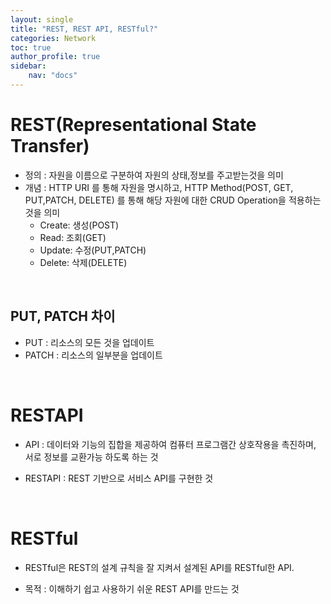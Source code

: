 ```yaml
---
layout: single
title: "REST, REST API, RESTful?"
categories: Network
toc: true
author_profile: true
sidebar:
    nav: "docs"
---
```


# REST(Representational State Transfer)
- 정의 : 자원을 이름으로 구분하여 자원의 상태,정보를 주고받는것을 의미
- 개념 : HTTP URI 를 통해 자원을 명시하고, HTTP Method(POST, GET, PUT,PATCH, DELETE) 를 통해 해당 자원에 대한 CRUD Operation을 적용하는 것을 의미
  - Create: 생성(POST)
  - Read: 조회(GET)
  - Update: 수정(PUT,PATCH)
  - Delete: 삭제(DELETE)

<br>

## PUT, PATCH 차이
- PUT : 리소스의 모든 것을 업데이트
- PATCH : 리소스의 일부분을 업데이트

<br>

# RESTAPI
- API : 데이터와 기능의 집합을 제공하여 컴퓨터 프로그램간 상호작용을 촉진하며, 서로 정보를 교환가능 하도록 하는 것
  
- RESTAPI : REST 기반으로 서비스 API를 구현한 것

<br>

# RESTful
- RESTful은 REST의 설계 규칙을 잘 지켜서 설계된 API를 RESTful한 API.
  
- 목적 : 이해하기 쉽고 사용하기 쉬운 REST API를 만드는 것
